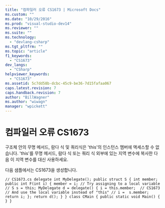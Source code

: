 ```yaml
---
title: "컴파일러 오류 CS1673 | Microsoft Docs"
ms.custom: ""
ms.date: "10/29/2016"
ms.prod: "visual-studio-dev14"
ms.reviewer: ""
ms.suite: ""
ms.technology: 
  - "devlang-csharp"
ms.tgt_pltfrm: ""
ms.topic: "article"
f1_keywords: 
  - "CS1673"
dev_langs: 
  - "CSharp"
helpviewer_keywords: 
  - "CS1673"
ms.assetid: 5c7dd58b-dcbc-45c9-be36-7d15fafaa067
caps.latest.revision: 7
caps.handback.revision: 7
author: "BillWagner"
ms.author: "wiwagn"
manager: "wpickett"
---
```

# 컴파일러 오류 CS1673
구조체 안의 무명 메서드, 람다 식 및 쿼리식은 'this'의 인스턴스 멤버에 액세스할 수 없습니다. 'this'를 무명 메서드, 람다 식 또는 쿼리 식 외부에 있는 지역 변수에 복사한 다음 이 지역 변수를 대신 사용하세요.  
  
 다음 샘플에서는 CS1673을 생성합니다.  
  
```  
// CS1673.cs delegate int MyDelegate(); public struct S { int member; public int F(int i) { member = i; // Try assigning to a local variable // S s = this; MyDelegate d = delegate() { i = this.member;  // CS1673 // And use the local variable instead of "this" // i =  s.member; return i; }; return d(); } } class CMain { public static void Main() { } }  
```
